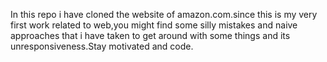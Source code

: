 In this repo i have cloned the website of amazon.com.since this is my very first work related to web,you might find some silly mistakes and naive approaches that i have taken to get around with some things and its unresponsiveness.Stay motivated and code.
